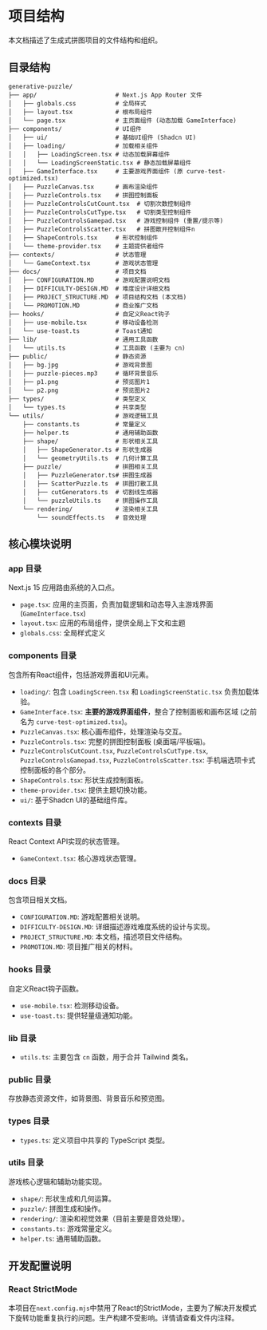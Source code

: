 # 项目结构

本文档描述了生成式拼图项目的文件结构和组织。

## 目录结构

```
generative-puzzle/
├── app/                      # Next.js App Router 文件
│   ├── globals.css           # 全局样式
│   ├── layout.tsx            # 根布局组件
│   └── page.tsx              # 主页面组件 (动态加载 GameInterface)
├── components/               # UI组件
│   ├── ui/                   # 基础UI组件 (Shadcn UI)
│   ├── loading/              # 加载相关组件
│   │   ├── LoadingScreen.tsx # 动态加载屏幕组件
│   │   └── LoadingScreenStatic.tsx # 静态加载屏幕组件
│   ├── GameInterface.tsx     # 主要游戏界面组件 (原 curve-test-optimized.tsx)
│   ├── PuzzleCanvas.tsx      # 画布渲染组件
│   ├── PuzzleControls.tsx    # 拼图控制面板
│   ├── PuzzleControlsCutCount.tsx  # 切割次数控制组件
│   ├── PuzzleControlsCutType.tsx   # 切割类型控制组件
│   ├── PuzzleControlsGamepad.tsx   # 游戏控制组件 (重置/提示等)
│   ├── PuzzleControlsScatter.tsx   # 拼图散开控制组件n
│   ├── ShapeControls.tsx     # 形状控制组件
│   └── theme-provider.tsx    # 主题提供者组件
├── contexts/                 # 状态管理
│   └── GameContext.tsx       # 游戏状态管理
├── docs/                     # 项目文档
│   ├── CONFIGURATION.MD      # 游戏配置说明文档
│   ├── DIFFICULTY-DESIGN.MD  # 难度设计详细文档
│   ├── PROJECT_STRUCTURE.MD  # 项目结构文档 (本文档)
│   └── PROMOTION.MD          # 商业推广文档
├── hooks/                    # 自定义React钩子
│   ├── use-mobile.tsx        # 移动设备检测
│   └── use-toast.ts          # Toast通知
├── lib/                      # 通用工具函数
│   └── utils.ts              # 工具函数 (主要为 cn)
├── public/                   # 静态资源
│   ├── bg.jpg                # 游戏背景图
│   ├── puzzle-pieces.mp3     # 循环背景音乐
│   ├── p1.png                # 预览图片1
│   └── p2.png                # 预览图片2
├── types/                    # 类型定义
│   └── types.ts              # 共享类型
└── utils/                    # 游戏逻辑工具
    ├── constants.ts          # 常量定义
    ├── helper.ts             # 通用辅助函数
    ├── shape/                # 形状相关工具
    │   ├── ShapeGenerator.ts # 形状生成器
    │   └── geometryUtils.ts  # 几何计算工具
    ├── puzzle/               # 拼图相关工具
    │   ├── PuzzleGenerator.ts# 拼图生成器
    │   ├── ScatterPuzzle.ts  # 拼图打散工具
    │   ├── cutGenerators.ts  # 切割线生成器
    │   └── puzzleUtils.ts    # 拼图操作工具
    └── rendering/            # 渲染相关工具
        └── soundEffects.ts   # 音效处理
```

## 核心模块说明

### app 目录

Next.js 15 应用路由系统的入口点。

- `page.tsx`: 应用的主页面，负责加载逻辑和动态导入主游戏界面(`GameInterface.tsx`)
- `layout.tsx`: 应用的布局组件，提供全局上下文和主题
- `globals.css`: 全局样式定义

### components 目录

包含所有React组件，包括游戏界面和UI元素。

- `loading/`: 包含 `LoadingScreen.tsx` 和 `LoadingScreenStatic.tsx` 负责加载体验。
- `GameInterface.tsx`: **主要的游戏界面组件**，整合了控制面板和画布区域 (之前名为 `curve-test-optimized.tsx`)。
- `PuzzleCanvas.tsx`: 核心画布组件，处理渲染与交互。
- `PuzzleControls.tsx`: 完整的拼图控制面板 (桌面端/平板端)。
- `PuzzleControlsCutCount.tsx`, `PuzzleControlsCutType.tsx`, `PuzzleControlsGamepad.tsx`, `PuzzleControlsScatter.tsx`: 手机端选项卡式控制面板的各个部分。
- `ShapeControls.tsx`: 形状生成控制面板。
- `theme-provider.tsx`: 提供主题切换功能。
- `ui/`: 基于Shadcn UI的基础组件库。

### contexts 目录

React Context API实现的状态管理。

- `GameContext.tsx`: 核心游戏状态管理。

### docs 目录

包含项目相关文档。

- `CONFIGURATION.MD`: 游戏配置相关说明。
- `DIFFICULTY-DESIGN.MD`: 详细描述游戏难度系统的设计与实现。
- `PROJECT_STRUCTURE.MD`: 本文档，描述项目文件结构。
- `PROMOTION.MD`: 项目推广相关的材料。

### hooks 目录

自定义React钩子函数。

- `use-mobile.tsx`: 检测移动设备。
- `use-toast.ts`: 提供轻量级通知功能。

### lib 目录

- `utils.ts`: 主要包含 `cn` 函数，用于合并 Tailwind 类名。

### public 目录

存放静态资源文件，如背景图、背景音乐和预览图。

### types 目录

- `types.ts`: 定义项目中共享的 TypeScript 类型。

### utils 目录

游戏核心逻辑和辅助功能实现。

- `shape/`: 形状生成和几何运算。
- `puzzle/`: 拼图生成和操作。
- `rendering/`: 渲染和视觉效果（目前主要是音效处理）。
- `constants.ts`: 游戏常量定义。
- `helper.ts`: 通用辅助函数。

## 开发配置说明

### React StrictMode

本项目在`next.config.mjs`中禁用了React的StrictMode，主要为了解决开发模式下旋转功能重复执行的问题。生产构建不受影响。详情请查看文件内注释。
